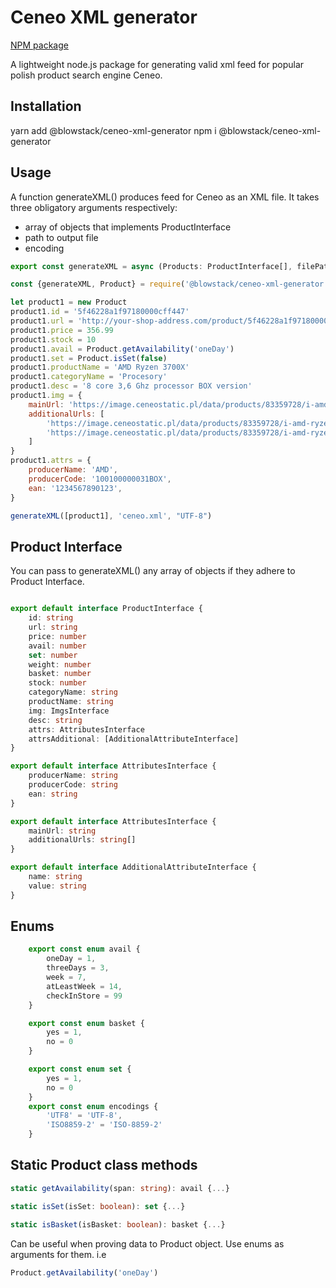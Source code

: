 # Ceneo XML generator

[NPM package](https://www.npmjs.com/package/@blowstack/ceneo-xml-generator)

A lightweight node.js package for generating valid xml feed for popular polish product search engine Ceneo.

## Installation

yarn add @blowstack/ceneo-xml-generator
npm i @blowstack/ceneo-xml-generator

## Usage

A function generateXML() produces feed for Ceneo as an XML file.
It takes three obligatory arguments respectively:
- array of objects that implements ProductInterface
- path to output file
- encoding

````typescript
export const generateXML = async (Products: ProductInterface[], filePath: string, encoding: encodings): Promise<void> => {...}
````

````javascript
const {generateXML, Product} = require('@blowstack/ceneo-xml-generator')

let product1 = new Product
product1.id = '5f46228a1f97180000cff447'
product1.url = 'http://your-shop-address.com/product/5f46228a1f97180000cff447'
product1.price = 356.99
product1.stock = 10
product1.avail = Product.getAvailability('oneDay')
product1.set = Product.isSet(false)
product1.productName = 'AMD Ryzen 3700X'
product1.categoryName = 'Procesory'
product1.desc = '8 core 3,6 Ghz processor BOX version'
product1.img = {
    mainUrl: 'https://image.ceneostatic.pl/data/products/83359728/i-amd-ryzen-7-3700x-3-6ghz-box-100-100000071box.jpg',
    additionalUrls: [
        'https://image.ceneostatic.pl/data/products/83359728/i-amd-ryzen-7-3700x-3-6ghz-box-100-100000071box.jpg',
        'https://image.ceneostatic.pl/data/products/83359728/i-amd-ryzen-7-3700x-3-6ghz-box-100-100000071box.jpg',
    ]
}
product1.attrs = {
    producerName: 'AMD',
    producerCode: '100100000031BOX',
    ean: '1234567890123',
}

generateXML([product1], 'ceneo.xml', "UTF-8")       
````

## Product Interface

You can pass to generateXML() any array of objects if they adhere to Product Interface.
````typescript

export default interface ProductInterface {
    id: string
    url: string
    price: number
    avail: number
    set: number
    weight: number
    basket: number
    stock: number
    categoryName: string
    productName: string
    img: ImgsInterface
    desc: string
    attrs: AttributesInterface
    attrsAdditional: [AdditionalAttributeInterface]
}

export default interface AttributesInterface {
    producerName: string
    producerCode: string
    ean: string
}

export default interface AttributesInterface {
    mainUrl: string
    additionalUrls: string[]
}

export default interface AdditionalAttributeInterface {
    name: string
    value: string
}
````

## Enums

````typescript
    export const enum avail {
        oneDay = 1,
        threeDays = 3,
        week = 7,
        atLeastWeek = 14,
        checkInStore = 99
    }

    export const enum basket {
        yes = 1,
        no = 0
    }

    export const enum set {
        yes = 1,
        no = 0
    }
    export const enum encodings {
        'UTF8' = 'UTF-8',
        'ISO8859-2' = 'ISO-8859-2'
    }
````

## Static Product class methods

````typescript
static getAvailability(span: string): avail {...}
````
````typescript
static isSet(isSet: boolean): set {...}
````
````typescript
static isBasket(isBasket: boolean): basket {...}
````
Can be useful when proving data to Product object. Use enums as arguments for them.
i.e

 ```typescript 
Product.getAvailability('oneDay')
```
